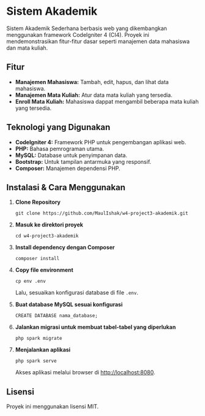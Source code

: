 # Sistem Akademik

Sistem Akademik Sederhana berbasis web yang dikembangkan menggunakan framework CodeIgniter 4 (CI4). Proyek ini mendemonstrasikan fitur-fitur dasar seperti manajemen data mahasiswa dan mata kuliah.

## Fitur

- **Manajemen Mahasiswa:** Tambah, edit, hapus, dan lihat data mahasiswa.
- **Manajemen Mata Kuliah:** Atur data mata kuliah yang tersedia.
- **Enroll Mata Kuliah:** Mahasiswa dappat mengambil beberapa mata kuliah yang tersedia.

## Teknologi yang Digunakan

- **CodeIgniter 4:** Framework PHP untuk pengembangan aplikasi web.
- **PHP:** Bahasa pemrograman utama.
- **MySQL:** Database untuk penyimpanan data.
- **Bootstrap:** Untuk tampilan antarmuka yang responsif.
- **Composer:** Manajemen dependensi PHP.

## Instalasi & Cara Menggunakan

1. **Clone Repository**
   ```
   git clone https://github.com/MaulIshak/w4-project3-akademik.git
   ```

2. **Masuk ke direktori proyek**
   ```
   cd w4-project3-akademik
   ```

3. **Install dependency dengan Composer**
   ```
   composer install
   ```

4. **Copy file environment**
   ```
   cp env .env
   ```
   Lalu, sesuaikan konfigurasi database di file `.env`.

5. **Buat database MySQL sesuai konfigurasi**
   ```
   CREATE DATABASE nama_database;
   ```

6. **Jalankan migrasi untuk membuat tabel-tabel yang diperlukan**
   ```
   php spark migrate
   ```

7. **Menjalankan aplikasi**
   ```
   php spark serve
   ```
   Akses aplikasi melalui browser di [http://localhost:8080](http://localhost:8080).

## Lisensi

Proyek ini menggunakan lisensi MIT.
